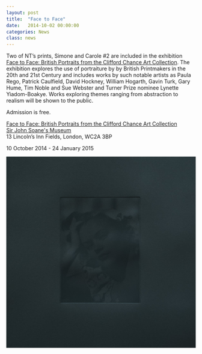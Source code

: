 ```yaml
---
layout: post
title:  "Face to Face"
date:   2014-10-02 00:00:00
categories: News
class: news
---
```


Two of NT’s prints, Simone and Carole #2  are included in the exhibition <a href="http://www.soane.org/exhibitions/face-to-face-british-portrait-prints-from-the-clifford-chance" target="_blank">Face to Face: British Portraits from the Clifford Chance Art Collection</a>.
The exhibition explores the use of portraiture by by British Printmakers in the 20th and 21st Century and includes works by such notable artists as Paula Rego, Patrick Caulfield, David Hockney, William Hogarth, Gavin Turk, Gary Hume, Tim Noble and Sue Webster and Turner Prize nominee Lynette Yiadom-Boakye.
Works exploring themes ranging from abstraction to realism will be shown to the public.

Admission is free.

<a href="http://www.soane.org/exhibitions/face-to-face-british-portrait-prints-from-the-clifford-chance" target="_blank">Face to Face: British Portraits from the Clifford Chance Art Collection</a>  
<a href="http://www.soane.org" target="_blank">Sir John Soane's Museum</a>  
13 Lincoln’s Inn Fields, London, WC2A 3BP  

10 October 2014 - 24 January 2015  

![RCA Flyer](/assets_posts/face-to-face-simone.jpg)
